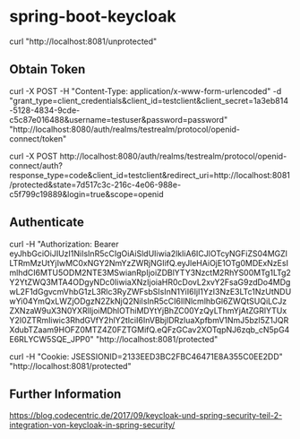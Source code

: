 # spring-boot-keycloak

curl "http://localhost:8081/unprotected"

## Obtain Token

curl -X POST -H "Content-Type: application/x-www-form-urlencoded" -d "grant_type=client_credentials&client_id=testclient&client_secret=1a3eb814-5128-4834-9cde-c5c87e016488&username=testuser&password=password" "http://localhost:8080/auth/realms/testrealm/protocol/openid-connect/token"

curl -X POST http://localhost:8080/auth/realms/testrealm/protocol/openid-connect/auth?response_type=code&client_id=testclient&redirect_uri=http://localhost:8081/protected&state=7d517c3c-216c-4e06-988e-c5f799c19889&login=true&scope=openid

## Authenticate

curl -H "Authorization: Bearer eyJhbGciOiJIUzI1NiIsInR5cCIgOiAiSldUIiwia2lkIiA6ICJlOTcyNGFiZS04MGZlLTRmMzUtYjIwMC0xNGY2NmYzZWRjNGIifQ.eyJleHAiOjE1OTg0MDExNzEsImlhdCI6MTU5ODM2NTE3MSwianRpIjoiZDBlYTY3NzctM2RhYS00MTg1LTg2Y2YtZWQ3MTA4ODgyNDc0IiwiaXNzIjoiaHR0cDovL2xvY2FsaG9zdDo4MDgwL2F1dGgvcmVhbG1zL3Rlc3RyZWFsbSIsInN1YiI6IjI1YzI3NzE3LTc1NzUtNDUwYi04YmQxLWZjODgzN2ZkNjQ2NiIsInR5cCI6IlNlcmlhbGl6ZWQtSUQiLCJzZXNzaW9uX3N0YXRlIjoiMDhlOThiMDYtYjBhZC00YzQyLThmYjAtZGRlYTUxY2I0ZTRmIiwic3RhdGVfY2hlY2tlciI6InVBbjlDRzluaXpfbmV1NmJ5bzl5Z1JQRXdubTZaam9HOFZ0MTZ4Z0FZTGMifQ.eQFzGCav2XOTqpNJ6zqb_cN5pG4E6RLYCW5SQE_JPP0" "http://localhost:8081/protected"

curl -H "Cookie: JSESSIONID=2133EED3BC2FBC46471E8A355C0EE2DD" "http://localhost:8081/protected"

## Further Information

https://blog.codecentric.de/2017/09/keycloak-und-spring-security-teil-2-integration-von-keycloak-in-spring-security/